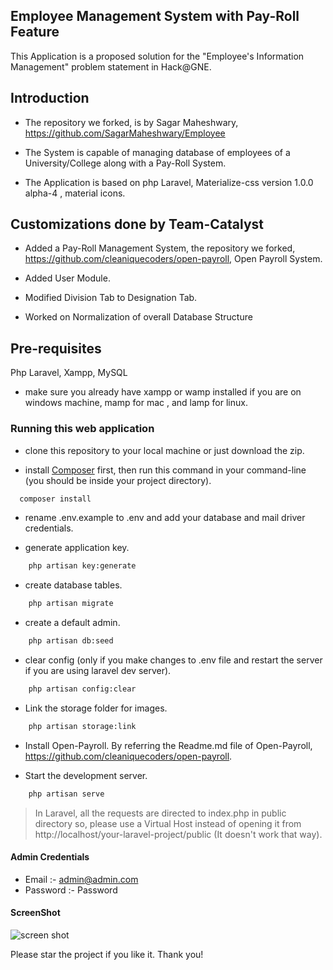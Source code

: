## Employee Management System with Pay-Roll Feature

This Application is a proposed solution for the "Employee's Information Management" problem statement in Hack@GNE.

## Introduction

- The repository we forked, is by Sagar Maheshwary, https://github.com/SagarMaheshwary/Employee

- The System is capable of managing database of employees of a University/College along with a Pay-Roll System.

- The Application is based on php Laravel, Materialize-css version 1.0.0 alpha-4 , material icons.

## Customizations done by Team-Catalyst

- Added a Pay-Roll Management System, the repository we forked, https://github.com/cleaniquecoders/open-payroll, Open Payroll System.

- Added User Module.

- Modified Division Tab to Designation Tab. 

- Worked on Normalization of overall Database Structure

## Pre-requisites

Php Laravel, Xampp, MySQL
- make sure you already have xampp or wamp installed if you are on windows machine, mamp for mac , and lamp for linux.

### Running this web application

- clone this repository to your local machine or just download the zip.

- install [Composer](https://getcomposer.org/download) first, then run this command in your command-line (you should be inside your project directory). 
```bash
  composer install
```

- rename .env.example to .env and add your database and mail driver credentials.

- generate application key.

```bash
    php artisan key:generate
```

- create database tables.

```bash
    php artisan migrate
```

- create a default admin.

```bash
    php artisan db:seed
```

- clear config (only if you make changes to .env file and restart the server if you are using laravel dev server).

```bash
    php artisan config:clear
```

- Link the storage folder for images.

```bash
    php artisan storage:link
```
- Install Open-Payroll. By referring the Readme.md file of Open-Payroll, https://github.com/cleaniquecoders/open-payroll.

- Start the development server.

```bash
    php artisan serve
```
> In Laravel, all the requests are directed to index.php in public directory so, please use a Virtual Host instead of opening it from http://localhost/your-laravel-project/public (It doesn't work that way).

#### Admin Credentials
- Email :- admin@admin.com
- Password :- Password

#### ScreenShot

![screen shot](https://github.com/SagarMaheshwary/Employee/blob/master/screenshot/ems.PNG)

Please star the project if you like it. Thank you!
